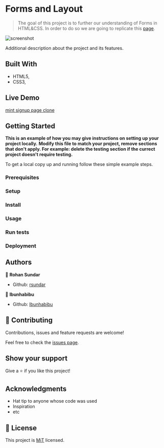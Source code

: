 # Forms and Layout

> The goal of this project is to further our understanding of Forms in HTML&CSS. In order to do so we are going to replicate this [page](https://htmlpreview.github.io/?https://github.com/rsundar/mint-signup-page/blob/development_branch/index.html). 

![screenshot](./app_screenshot.png)

Additional description about the project and its features.

## Built With

- HTML5,
- CSS3,


## Live Demo

[mint signup page clone](https://htmlpreview.github.io/?https://github.com/rsundar/mint-signup-page/blob/development_branch/index.html)


## Getting Started

**This is an example of how you may give instructions on setting up your project locally.**
**Modify this file to match your project, remove sections that don't apply. For example: delete the testing section if the currect project doesn't require testing.**


To get a local copy up and running follow these simple example steps.

### Prerequisites

### Setup

### Install

### Usage

### Run tests

### Deployment



## Authors

👤 **Rohan Sundar**

- Github: [rsundar](https://www.github.com/rsundar)


👤 **Ibunhabibu**

- Github: [Ibunhabibu](https://www.github.com/IBUNHABIBU)


## 🤝 Contributing

Contributions, issues and feature requests are welcome!

Feel free to check the [issues page](issues/).

## Show your support

Give a ⭐️ if you like this project!

## Acknowledgments

- Hat tip to anyone whose code was used
- Inspiration
- etc

## 📝 License

This project is [MiT](lic.url) licensed.